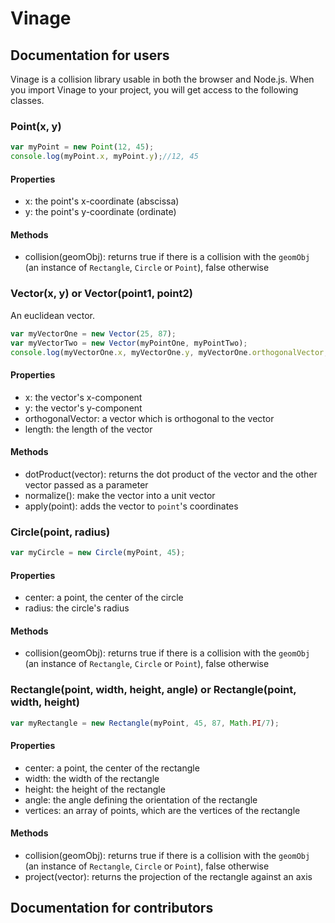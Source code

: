 # Vinage

## Documentation for users

Vinage is a collision library usable in both the browser and Node.js.
When you import Vinage to your project, you will get access to the following classes.

### Point(x, y)
```JavaScript
var myPoint = new Point(12, 45);
console.log(myPoint.x, myPoint.y);//12, 45
```
#### Properties
* x: the point's x-coordinate (abscissa)
* y: the point's y-coordinate (ordinate)

#### Methods
* collision(geomObj): returns true if there is a collision with the `geomObj` (an instance of `Rectangle`, `Circle` or `Point`), false otherwise


### Vector(x, y) or Vector(point1, point2)
An euclidean vector.
```JavaScript
var myVectorOne = new Vector(25, 87);
var myVectorTwo = new Vector(myPointOne, myPointTwo);
console.log(myVectorOne.x, myVectorOne.y, myVectorOne.orthogonalVector, myVectorOne.length);//25, 87, Vector, 90.52071586106685
```
#### Properties
* x: the vector's x-component
* y: the vector's y-component
* orthogonalVector: a vector which is orthogonal to the vector
* length: the length of the vector

#### Methods
* dotProduct(vector): returns the dot product of the vector and the other vector passed as a parameter
* normalize(): make the vector into a unit vector
* apply(point): adds the vector to `point`'s coordinates


### Circle(point, radius)
```JavaScript
var myCircle = new Circle(myPoint, 45);
```
#### Properties
* center: a point, the center of the circle
* radius: the circle's radius

#### Methods
* collision(geomObj): returns true if there is a collision with the `geomObj` (an instance of `Rectangle`, `Circle` or `Point`), false otherwise


### Rectangle(point, width, height, angle) or Rectangle(point, width, height)
```JavaScript
var myRectangle = new Rectangle(myPoint, 45, 87, Math.PI/7);
```
#### Properties
* center: a point, the center of the rectangle
* width: the width of the rectangle
* height: the height of the rectangle
* angle: the angle defining the orientation of the rectangle
* vertices: an array of points, which are the vertices of the rectangle

#### Methods
* collision(geomObj): returns true if there is a collision with the `geomObj` (an instance of `Rectangle`, `Circle` or `Point`), false otherwise
* project(vector): returns the projection of the rectangle against an axis

## Documentation for contributors

